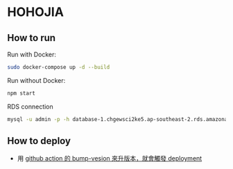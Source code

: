 # HOHOJIA

## How to run

Run with Docker:
```bash
sudo docker-compose up -d --build
```

Run without Docker:
```bash
npm start
```

RDS connection
```bash 
mysql -u admin -p -h database-1.chgewsci2ke5.ap-southeast-2.rds.amazonaws.com
```

## How to deploy
- 用 [github action 的 bump-vesion 來升版本，就會觸發 deployment](docs/release_flow.md)
